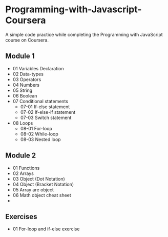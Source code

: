 # Programming-with-Javascript-Coursera
A simple code practice while completing the Programming with JavaScript course on Coursera. 
## Module 1
<ul>
  <li>01 Variables Declaration</li>
  <li>02 Data-types</li>
  <li>03 Operators</li>
  <li>04 Numbers</li>
  <li>05 String</li>
  <li>06 Boolean</li>
  <li>07 Conditional statements
    <ul>
      <li>07-01 If-else statement</li>
      <li>07-02 If-else-if statement</li>
      <li>07-03 Switch statement</li>
    </ul>
  </li>
  <li>08 Loops
    <ul>
      <li>08-01 For-loop</li>
      <li>08-02 While-loop</li>
      <li>08-03 Nested loop</li>
    </ul>
  </li>
</ul>

## Module 2
<ul>
<li>01 Functions</li>
<li>02 Arrays</li>
<li>03 Object (Dot Notation)</li>
<li>04 Object (Bracket Notation)</li>
<li>05 Array are object</li>
<li>06 Math object cheat sheet</li>
<li></li>

</ul>

## Exercises 
<ul>
<li>01 For-loop and if-else exercise</li>
</ul>

